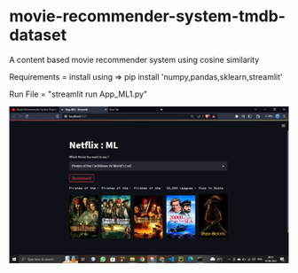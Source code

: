 # movie-recommender-system-tmdb-dataset
A content based movie recommender system using cosine similarity

Requirements = install using =>  pip install 'numpy,pandas,sklearn,streamlit'

Run File = "streamlit run App_ML1.py"

<img src="App.png"/>
